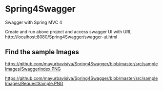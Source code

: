 # Spring4Swagger
Swagger with Spring MVC 4


Create and run above project and access swagger UI with URL
http://localhost:8080/Spring4Swagger/swagger-ui.html

Find the sample Images
--------------------------------------------------------------

https://github.com/mayurbavisiya/Spring4Swagger/blob/master/src/sampleImages/SwaggerIndex.PNG

https://github.com/mayurbavisiya/Spring4Swagger/blob/master/src/sampleImages/RequestSample.PNG
